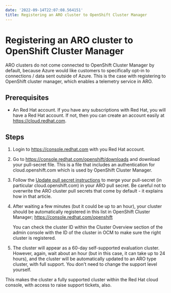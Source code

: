 ```yaml
---
date: '2022-09-14T22:07:08.564151'
title: Registering an ARO cluster to OpenShift Cluster Manager
---
```

# Registering an ARO cluster to OpenShift Cluster Manager 

ARO clusters do not come connected to OpenShift Cluster Manager by default,
because Azure would like customers to specifically opt-in to connections / data
sent outside of Azure. This is the case with registering to OpenShift cluster
manager, which enables a telemetry service in ARO. 

## Prerequisites

* An Red Hat account. If you have any subscriptions with Red Hat, you will have
  a Red Hat account. If not, then you can create an account easily at
  https://cloud.redhat.com. 

## Steps

1. Login to https://console.redhat.com with you Red Hat account. 

2. Go to https://console.redhat.com/openshift/downloads and download your
pull-secret file. This is a file that includes an authentication for
cloud.openshift.com which is used by OpenShift Cluster Manager.

3. Follow the [Update pull secret instructions](https://docs.microsoft.com/en-us/azure/openshift/howto-add-update-pull-secret) to merge your pull-secret (in particular cloud.openshift.com) in your ARO pull secret. Be careful not to overwrite the ARO cluster pull secrets that come by default - it explains how in that article.

4. After waiting a few minutes (but it could be up to an hour), your 
   cluster should be automatically registered in this list in OpenShift Cluster 
   Manager; https://console.redhat.com/openshift

   You can check the cluster ID within the Cluster Overview section of the
   admin console with the ID of the cluster in OCM to make sure the right cluster is registered.

5. The cluster will appear as a 60-day self-supported evaluation cluster. However, again,
wait about an hour (but in this case, it can take up to 24 hours), and the
cluster will be automatically updated to an ARO type cluster, with full
support. You don't need to change the support level yourself. 

This makes the cluster a fully supported cluster within the Red Hat cloud
console, with access to raise support tickets, also.